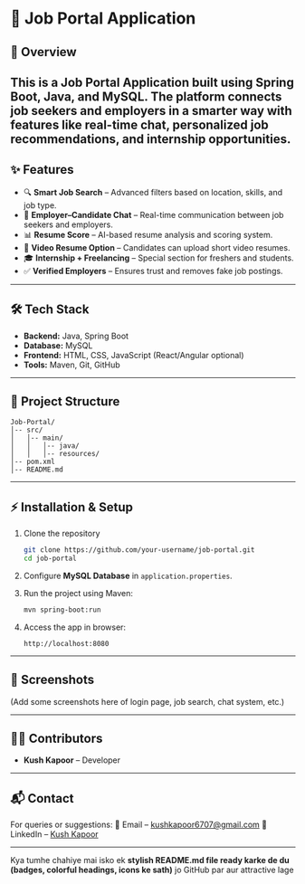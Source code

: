 # 📌 Job Portal Application

## 🚀 Overview

This is a **Job Portal Application** built using **Spring Boot, Java, and MySQL**.
The platform connects **job seekers** and **employers** in a smarter way with features like real-time chat, personalized job recommendations, and internship opportunities.
---
## ✨ Features

* 🔍 **Smart Job Search** – Advanced filters based on location, skills, and job type.
* 🤝 **Employer–Candidate Chat** – Real-time communication between job seekers and employers.
* 📊 **Resume Score** – AI-based resume analysis and scoring system.
* 🎥 **Video Resume Option** – Candidates can upload short video resumes.
* 🎓 **Internship + Freelancing** – Special section for freshers and students.
* ✅ **Verified Employers** – Ensures trust and removes fake job postings.
---
## 🛠️ Tech Stack

* **Backend:** Java, Spring Boot
* **Database:** MySQL
* **Frontend:** HTML, CSS, JavaScript (React/Angular optional)
* **Tools:** Maven, Git, GitHub

---

## 📂 Project Structure

```
Job-Portal/
│-- src/
│   │-- main/
│   │   │-- java/
│   │   │-- resources/
│-- pom.xml
│-- README.md
```

---

## ⚡ Installation & Setup

1. Clone the repository

   ```bash
   git clone https://github.com/your-username/job-portal.git
   cd job-portal
   ```
2. Configure **MySQL Database** in `application.properties`.
3. Run the project using Maven:

   ```bash
   mvn spring-boot:run
   ```
4. Access the app in browser:

   ```
   http://localhost:8080
   ```

---

## 📸 Screenshots

(Add some screenshots here of login page, job search, chat system, etc.)

---

## 👨‍💻 Contributors

* **Kush Kapoor** – Developer

---

## 📬 Contact

For queries or suggestions:
📧 Email – [kushkapoor6707@gmail.com](mailto:kushkapoor6707@gmail.com)
🔗 LinkedIn – [Kush Kapoor](https://www.linkedin.com/in/kush-kapoor-67901723b)

---



Kya tumhe chahiye mai isko ek **stylish README.md file ready karke de du (badges, colorful headings, icons ke sath)** jo GitHub par aur attractive lage
